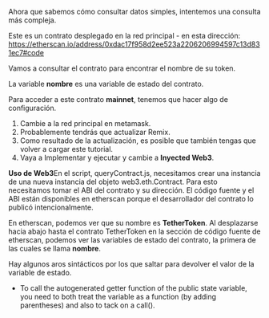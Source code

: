 Ahora que sabemos cómo consultar datos simples, intentemos una consulta más compleja.

Este es un contrato desplegado en la red principal - en esta dirección: <a href="https://etherscan.io/address/0xdac17f958d2ee523a2206206994597c13d831ec7#code" target="_blank">https://etherscan.io/address/0xdac17f958d2ee523a2206206994597c13d831ec7#code</a>

Vamos a consultar el contrato para encontrar el nombre de su token.

La variable **nombre** es una variable de estado del contrato.

Para acceder a este contrato **mainnet**, tenemos que hacer algo de configuración.

1. Cambie a la red principal en metamask.
2. Probablemente tendrás que actualizar Remix.
3. Como resultado de la actualización, es posible que también tengas que volver a cargar este tutorial.
4. Vaya a Implementar y ejecutar y cambie a **Inyected Web3**.

**Uso de Web3**En el script, queryContract.js, necesitamos crear una instancia de una nueva instancia del objeto web3.eth.Contract.  Para esto necesitamos tomar el ABI del contrato y su dirección.  El código fuente y el ABI están disponibles en etherscan porque el desarrollador del contrato lo publicó intencionalmente.

En etherscan, podemos ver que su nombre es **TetherToken**.  Al desplazarse hacia abajo hasta el contrato TetherToken en la sección de código fuente de etherscan, podemos ver las variables de estado del contrato, la primera de las cuales se llama **nombre**.

Hay algunos aros sintácticos por los que saltar para devolver el valor de la variable de estado.

- To call the autogenerated getter function of the public state variable, you need to both treat the variable as a function (by adding parentheses) and also to tack on a call().
